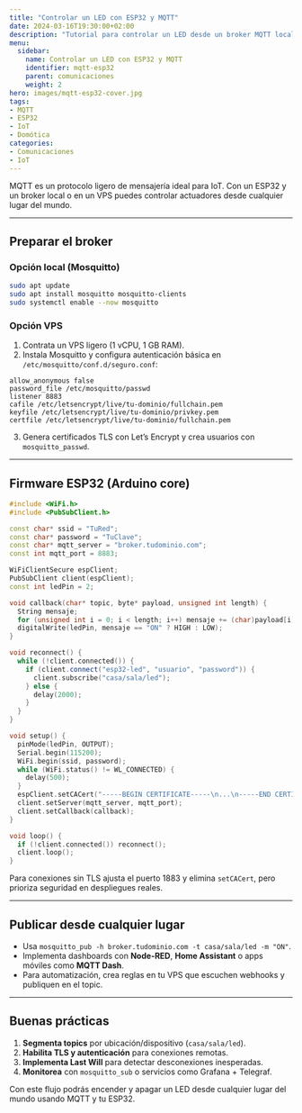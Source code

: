 ```yaml
---
title: "Controlar un LED con ESP32 y MQTT"
date: 2024-03-16T19:30:00+02:00
description: "Tutorial para controlar un LED desde un broker MQTT local o remoto usando ESP32 y un VPS."
menu:
  sidebar:
    name: Controlar un LED con ESP32 y MQTT
    identifier: mqtt-esp32
    parent: comunicaciones
    weight: 2
hero: images/mqtt-esp32-cover.jpg
tags:
- MQTT
- ESP32
- IoT
- Domótica
categories:
- Comunicaciones
- IoT
---
```


MQTT es un protocolo ligero de mensajería ideal para IoT. Con un ESP32 y un broker local o en un VPS puedes controlar actuadores desde cualquier lugar del mundo.

---

## Preparar el broker

### Opción local (Mosquitto)

```bash
sudo apt update
sudo apt install mosquitto mosquitto-clients
sudo systemctl enable --now mosquitto
```

### Opción VPS

1. Contrata un VPS ligero (1 vCPU, 1 GB RAM).
2. Instala Mosquitto y configura autenticación básica en `/etc/mosquitto/conf.d/seguro.conf`:

```
allow_anonymous false
password_file /etc/mosquitto/passwd
listener 8883
cafile /etc/letsencrypt/live/tu-dominio/fullchain.pem
keyfile /etc/letsencrypt/live/tu-dominio/privkey.pem
certfile /etc/letsencrypt/live/tu-dominio/fullchain.pem
```

3. Genera certificados TLS con Let’s Encrypt y crea usuarios con `mosquitto_passwd`.

---

## Firmware ESP32 (Arduino core)

```cpp
#include <WiFi.h>
#include <PubSubClient.h>

const char* ssid = "TuRed";
const char* password = "TuClave";
const char* mqtt_server = "broker.tudominio.com";
const int mqtt_port = 8883;

WiFiClientSecure espClient;
PubSubClient client(espClient);
const int ledPin = 2;

void callback(char* topic, byte* payload, unsigned int length) {
  String mensaje;
  for (unsigned int i = 0; i < length; i++) mensaje += (char)payload[i];
  digitalWrite(ledPin, mensaje == "ON" ? HIGH : LOW);
}

void reconnect() {
  while (!client.connected()) {
    if (client.connect("esp32-led", "usuario", "password")) {
      client.subscribe("casa/sala/led");
    } else {
      delay(2000);
    }
  }
}

void setup() {
  pinMode(ledPin, OUTPUT);
  Serial.begin(115200);
  WiFi.begin(ssid, password);
  while (WiFi.status() != WL_CONNECTED) {
    delay(500);
  }
  espClient.setCACert("-----BEGIN CERTIFICATE-----\n...\n-----END CERTIFICATE-----\n");
  client.setServer(mqtt_server, mqtt_port);
  client.setCallback(callback);
}

void loop() {
  if (!client.connected()) reconnect();
  client.loop();
}
```

Para conexiones sin TLS ajusta el puerto 1883 y elimina `setCACert`, pero prioriza seguridad en despliegues reales.

---

## Publicar desde cualquier lugar

- Usa `mosquitto_pub -h broker.tudominio.com -t casa/sala/led -m "ON"`.
- Implementa dashboards con **Node-RED**, **Home Assistant** o apps móviles como **MQTT Dash**.
- Para automatización, crea reglas en tu VPS que escuchen webhooks y publiquen en el topic.

---

## Buenas prácticas

1. **Segmenta topics** por ubicación/dispositivo (`casa/sala/led`).
2. **Habilita TLS y autenticación** para conexiones remotas.
3. **Implementa Last Will** para detectar desconexiones inesperadas.
4. **Monitorea** con `mosquitto_sub` o servicios como Grafana + Telegraf.

Con este flujo podrás encender y apagar un LED desde cualquier lugar del mundo usando MQTT y tu ESP32.
